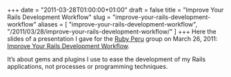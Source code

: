 +++
date = "2011-03-28T01:00:00+01:00"
draft = false
title = "Improve Your Rails Development Workflow"
slug = "improve-your-rails-development-workflow"
aliases = [
	"improve-your-rails-development-workflow",
  "/2011/03/28/improve-your-rails-development-workflow/"
]
+++
Here the slides of a presentation I gave for the [Ruby Peru](http://ruby.pe) group on March 26, 2011: [Improve Your Rails Development Workflow](https://speakerdeck.com/florent2/improve-your-rails-development-workflow).

It’s about gems and plugins I use to ease the development of my Rails applications, not processes or programming techniques.
